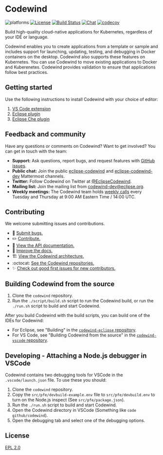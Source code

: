 # Codewind
![platforms](https://img.shields.io/badge/runtime-Java%20%7C%20Swift%20%7C%20Node-yellow.svg)
[![License](https://img.shields.io/badge/License-EPL%202.0-red.svg?label=license&logo=eclipse)](https://www.eclipse.org/legal/epl-2.0/)
[![Build Status](https://ci.eclipse.org/codewind/buildStatus/icon?job=Codewind%2Fcodewind%2Fmaster)](https://ci.eclipse.org/codewind/job/Codewind/job/codewind/job/master/)
[![Chat](https://img.shields.io/static/v1.svg?label=chat&message=mattermost&color=145dbf)](https://mattermost.eclipse.org/eclipse/channels/eclipse-codewind)
[![codecov](https://codecov.io/gh/eclipse/codewind/branch/master/graph/badge.svg)](https://codecov.io/gh/eclipse/codewind)

Build high-quality cloud-native applications for Kubernetes, regardless of your IDE or language.

Codewind enables you to create applications from a template or sample and includes support for launching, updating, testing, and debugging in  Docker containers on the desktop. Codewind also supports these features on Kubernetes. You can use Codewind to move existing applications to Docker and Kuberenetes. Codewind provides validation to ensure that applications follow best practices.

## Getting started
Use the following instructions to install Codewind with your choice of editor:
1. [VS Code extension](https://github.com/eclipse/codewind-vscode)
2. [Eclipse plugin](https://github.com/eclipse/codewind-eclipse)
3. [Eclipse Che plugin](https://github.com/eclipse/codewind-che-plugin)

## Feedback and community
Have any questions or comments on Codewind? Want to get involved? You can get in touch with the team:
- **Support:** Ask questions, report bugs, and request features with [GitHub issues](https://github.com/eclipse/codewind/issues).
- **Public chat:** Join the public [eclipse-codewind](https://mattermost.eclipse.org/eclipse/channels/eclipse-codewind) and [eclipse-codewind-dev](https://mattermost.eclipse.org/eclipse/channels/eclipse-codewind-dev) Mattermost channels.
- **Twitter:** Follow Codewind on Twitter at [@EclipseCodewind](https://twitter.com/EclipseCodewind).
- **Mailing list:** Join the mailing list from [codewind-dev@eclipse.org](https://accounts.eclipse.org/mailing-list/codewind-dev).
- **Weekly meetings:** The Codewind team holds [weekly calls](https://github.com/eclipse/codewind/wiki/Codewind-Calls) every Tuesday and Thursday at 9:00 AM Eastern Time / 14:00 UTC.

## Contributing
We welcome submitting issues and contributions.
- :bug: [Submit bugs.](https://github.com/eclipse/codewind/issues)
- :pencil2: [Contribute.](CONTRIBUTING.md)
- :mag_right: [View the API documentation.](https://eclipse.github.io/codewind/)
- :memo: [Improve the docs.](https://github.com/eclipse/codewind-docs)
- :building_construction: [View the Codewind architecture.](https://github.com/codewind-resources/design-documentation)
- :octocat: [See the Codewind repositories.](https://github.com/eclipse?utf8=%E2%9C%93&q=codewind&type=&language=)
- :sparkles: [Check out good first issues for new contributors.](https://github.com/eclipse/codewind/issues?q=is%3Aissue+is%3Aopen+label%3A%22good+first+issue%22)

## Building Codewind from the source
1. Clone the `codewind` repository.
2. Run the `./script/build.sh` script to run the Codewind build, or run the `./run.sh` script to build and start Codewind.

After you build Codewind with the build scripts, you can build one of the IDEs for Codewind:
- For Eclipse, see "Building" in the [`codewind-eclipse` repository](https://github.com/eclipse/codewind-eclipse/blob/master/README.md).
- For VS Code, see "Building Codewind from the source" in the [`codewind-vscode` repository](https://github.com/eclipse/codewind-vscode/blob/master/README.md).

## Developing - Attaching a Node.js debugger in VSCode
Codewind contains two debugging tools for VSCode in the `.vscode/launch.json` file.
To use these you should:
1. Clone the `codewind` repository.
2. Copy the `src/pfe/devbuild-example.env` file to `src/pfe/devbuild.env` to turn on the Node.js inspect (See `src/pfe/package.json`).
3. Run the `./run.sh` script to build and start Codewind.
4. Open the Codewind directory in VSCode (Something like `code github/codewind`).
5. Open the debugging tab and select one of the debugging options.

## License
[EPL 2.0](https://www.eclipse.org/legal/epl-2.0/)

